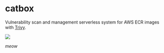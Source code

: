 # catbox

Vulnerability scan and management serverless system for AWS ECR images with [Trivy](https://github.com/aquasecurity/trivy).

![](https://user-images.githubusercontent.com/605953/108437063-ea328000-728f-11eb-81eb-b444ec43d4a9.png)

*meow*
